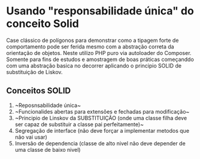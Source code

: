 # Usando "responsabilidade única" do conceito Solid
Case clássico de polígonos para demonstrar como a tipagem forte de comportamento pode ser ferida mesmo com a abstração correta da orientação de objetos. Neste utilizo PHP puro via autoloader do Composer.
Somente para fins de estudos e amostragem de boas práticas começanddo com uma abstração basica no decorrer aplicando o principio SOLID de substituição de Liskov.

## Conceitos SOLID
1. ~Reposnsabilidade única~
2. ~Funcionalides abertas para extensões e fechadas para modificação~
3. ~Principio de Linskov da SUBSTITUIÇÃO (onde uma classe filha deve ser capaz de substituir a classe pai perfeitamente)~
4. Segregação de interface (não deve forçar a implementar metodos que não vai usar)
5. Inversão de dependencia (classe de alto nivel não deve depender de uma classe de baixo nivel)
